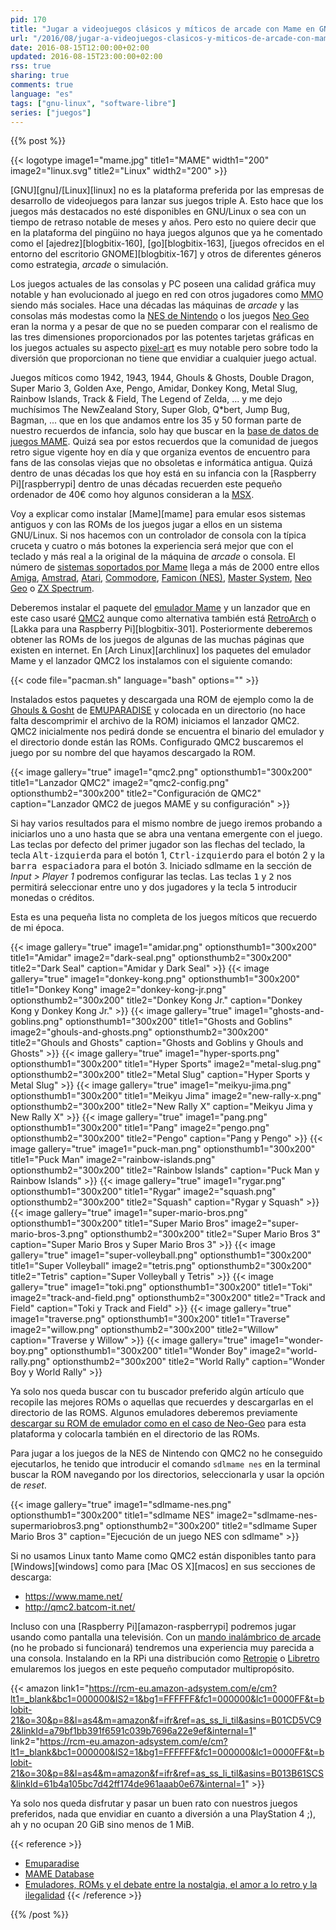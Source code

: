 ```yaml
---
pid: 170
title: "Jugar a videojuegos clásicos y míticos de arcade con Mame en GNU/Linux"
url: "/2016/08/jugar-a-videojuegos-clasicos-y-miticos-de-arcade-con-mame-en-gnu-linux/"
date: 2016-08-15T12:00:00+02:00
updated: 2016-08-15T23:00:00+02:00
rss: true
sharing: true
comments: true
language: "es"
tags: ["gnu-linux", "software-libre"]
series: ["juegos"]
---
```


{{% post %}}

{{< logotype image1="mame.jpg" title1="MAME" width1="200" image2="linux.svg" title2="Linux" width2="200" >}}

[GNU][gnu]/[Linux][linux] no es la plataforma preferida por las empresas de desarrollo de videojuegos para lanzar sus juegos triple A. Esto hace que los juegos más destacados no esté disponibles en GNU/Linux o sea con un tiempo de retraso notable de meses y años. Pero esto no quiere decir que en la plataforma del pingüino no haya juegos algunos que ya he comentado como el [ajedrez][blogbitix-160], [go][blogbitix-163], [juegos ofrecidos en el entorno del escritorio GNOME][blogbitix-167] y otros de diferentes géneros como estrategia, _arcade_ o simulación.

Los juegos actuales de las consolas y PC poseen una calidad gráfica muy notable y han evolucionado al juego en red con otros jugadores como <abbr title="Massively Multiplayer Online">MMO</abbr> siendo más sociales. Hace una décadas las máquinas de _arcade_ y las consolas más modestas como la [NES de Nintendo](https://es.wikipedia.org/wiki/Nintendo_Entertainment_System) o los juegos [Neo Geo](https://es.wikipedia.org/wiki/Neo-Geo) eran la norma y a pesar de que no se pueden comparar con el realismo de las tres dimensiones proporcionados por las potentes tarjetas gráficas en los juegos actuales su aspecto [pixel-art](https://es.wikipedia.org/wiki/Pixel_art) es muy notable pero sobre todo la diversión que proporcionan no tiene que envidiar a cualquier juego actual.

Juegos míticos como 1942, 1943, 1944, Ghouls & Ghosts, Double Dragon, Super Mario 3, Golden Axe, Pengo, Amidar, Donkey Kong, Metal Slug, Rainbow Islands, Track & Field, The Legend of Zelda, ... y me dejo muchísimos The NewZealand Story, Super Glob, Q*bert, Jump Bug, Bagman, ... que en los que andamos entre los 35 y 50 forman parte de nuestro recuerdos de infancia, solo hay que buscar en la [base de datos de juegos MAME](http://www.mamedb.com). Quizá sea por estos recuerdos que la comunidad de juegos retro sigue vigente hoy en día y que organiza eventos de encuentro para fans de las consolas viejas que no obsoletas e informática antigua. Quizá dentro de unas décadas los que hoy está en su infancia con la [Raspberry Pi][raspberrypi] dentro de unas décadas recuerden este pequeño ordenador de 40€ como hoy algunos consideran a la [MSX](https://es.wikipedia.org/wiki/MSX).

Voy a explicar como instalar [Mame][mame] para emular esos sistemas antiguos y con las ROMs de los juegos jugar a ellos en un sistema GNU/Linux. Si nos hacemos con un controlador de consola con la típica cruceta y cuatro o  más botones la experiencia será mejor que con el teclado y más real a la original de la máquina de _arcade_ o consola. El número de  [sistemas soportados por Mame](http://www.progettoemma.net/mess/sysset.php) llega a más de 2000 entre ellos [Amiga](https://en.wikipedia.org/wiki/Amiga), [Amstrad](https://en.wikipedia.org/wiki/Amstrad), [Atari](https://en.wikipedia.org/wiki/Atari), [Commodore](https://en.wikipedia.org/wiki/Commodore_International), [Famicon (NES)](https://es.wikipedia.org/wiki/Nintendo_Entertainment_System), [Master System](https://es.wikipedia.org/wiki/Master_System), [Neo Geo](https://es.wikipedia.org/wiki/Neo-Geo) o [ZX Spectrum](https://es.wikipedia.org/wiki/Sinclair_ZX_Spectrum).

Deberemos instalar el paquete del [emulador Mame](https://www.archlinux.org/packages/community/x86_64/mame/) y un lanzador que en este caso usaré [QMC2](https://www.archlinux.org/packages/community/x86_64/qmc2/) aunque como alternativa también está [RetroArch](https://wiki.archlinux.org/index.php/RetroArch) o [Lakka para una Raspberry Pi][blogbitix-301]. Posteriormente deberemos obtener las ROMs de los juegos de algunas de las muchas páginas que existen en internet. En [Arch Linux][archlinux] los paquetes del emulador Mame y el lanzador QMC2 los instalamos con el siguiente comando:

{{< code file="pacman.sh" language="bash" options="" >}}

Instalados estos paquetes y descargada una ROM de ejemplo como la de [Ghouls & Gosht](https://www.emuparadise.me/M.A.M.E._-_Multiple_Arcade_Machine_Emulator_ROMs\/Ghouls'n_Ghosts_(World)/13191) de [EMUPARADISE](http://www.emuparadise.me) y colocada en un directorio (no hace falta descomprimir el archivo de la ROM) iniciamos el lanzador QMC2. QMC2 inicialmente nos pedirá donde se encuentra el binario del emulador y el directorio donde están las ROMs. Configurado QMC2 buscaremos el juego por su nombre del que hayamos descargado la ROM.

{{< image
    gallery="true"
    image1="qmc2.png" optionsthumb1="300x200" title1="Lanzador QMC2"
    image2="qmc2-config.png" optionsthumb2="300x200" title2="Configuración de QMC2"
    caption="Lanzador QMC2 de juegos MAME y su configuración" >}}

Si hay varios resultados para el mismo nombre de juego iremos probando a iniciarlos uno a uno hasta que se abra una ventana emergente con el juego. Las teclas por defecto del primer jugador son las flechas del teclado, la tecla <kbd>Alt-izquierda</kbd> para el botón 1, <kbd>Ctrl-izquierdo</kbd> para el botón 2 y la <kbd>barra espaciadora</kbd> para el botón 3. Iniciado sdlmame en la sección de _Input > Player 1_ podremos configurar las teclas. Las teclas <kbd>1</kbd> y <kbd>2</kbd> nos permitirá seleccionar entre uno y dos jugadores y la tecla <kbd>5</kbd> introducir monedas o créditos.

Esta es una pequeña lista no completa de los juegos míticos que recuerdo de mi época.

{{< image
    gallery="true"
    image1="amidar.png" optionsthumb1="300x200" title1="Amidar"
    image2="dark-seal.png" optionsthumb2="300x200" title2="Dark Seal"
    caption="Amidar y Dark Seal" >}}
{{< image
    gallery="true"
    image1="donkey-kong.png" optionsthumb1="300x200" title1="Donkey Kong"
    image2="donkey-kong-jr.png" optionsthumb2="300x200" title2="Donkey Kong Jr."
    caption="Donkey Kong y Donkey Kong Jr." >}}
{{< image
    gallery="true"
    image1="ghosts-and-goblins.png" optionsthumb1="300x200" title1="Ghosts and Goblins"
    image2="ghouls-and-ghosts.png" optionsthumb2="300x200" title2="Ghouls and Ghosts"
    caption="Ghosts and Goblins y Ghouls and Ghosts" >}}
{{< image
    gallery="true"
    image1="hyper-sports.png" optionsthumb1="300x200" title1="Hyper Sports"
    image2="metal-slug.png" optionsthumb2="300x200" title2="Metal Slug"
    caption="Hyper Sports y Metal Slug" >}}
{{< image
    gallery="true"
    image1="meikyu-jima.png" optionsthumb1="300x200" title1="Meikyu Jima"
    image2="new-rally-x.png" optionsthumb2="300x200" title2="New Rally X"
    caption="Meikyu Jima y New Rally X" >}}
{{< image
    gallery="true"
    image1="pang.png" optionsthumb1="300x200" title1="Pang"
    image2="pengo.png" optionsthumb2="300x200" title2="Pengo"
    caption="Pang y Pengo" >}}
{{< image
    gallery="true"
    image1="puck-man.png" optionsthumb1="300x200" title1="Puck Man"
    image2="rainbow-islands.png" optionsthumb2="300x200" title2="Rainbow Islands"
    caption="Puck Man y Rainbow Islands" >}}
{{< image
    gallery="true"
    image1="rygar.png" optionsthumb1="300x200" title1="Rygar"
    image2="squash.png" optionsthumb2="300x200" title2="Squash"
    caption="Rygar y Squash" >}}
{{< image
    gallery="true"
    image1="super-mario-bros.png" optionsthumb1="300x200" title1="Super Mario Bros"
    image2="super-mario-bros-3.png" optionsthumb2="300x200" title2="Super Mario Bros 3"
    caption="Super Mario Bros y Super Mario Bros 3" >}}
{{< image
    gallery="true"
    image1="super-volleyball.png" optionsthumb1="300x200" title1="Super Volleyball"
    image2="tetris.png" optionsthumb2="300x200" title2="Tetris"
    caption="Super Volleyball y Tetris" >}}
{{< image
    gallery="true"
    image1="toki.png" optionsthumb1="300x200" title1="Toki"
    image2="track-and-field.png" optionsthumb2="300x200" title2="Track and Field"
    caption="Toki y Track and Field" >}}
{{< image
    gallery="true"
    image1="traverse.png" optionsthumb1="300x200" title1="Traverse"
    image2="willow.png" optionsthumb2="300x200" title2="Willow"
    caption="Traverse y Willow" >}}
{{< image
    gallery="true"
    image1="wonder-boy.png" optionsthumb1="300x200" title1="Wonder Boy"
    image2="world-rally.png" optionsthumb2="300x200" title2="World Rally"
    caption="Wonder Boy y World Rally" >}}

Ya solo nos queda buscar con tu buscador preferido algún artículo que recopile las mejores ROMs o aquellas que recuerdes y descargarlas en el directorio de las ROMS. Algunos emuladores deberemos previamente [descargar su ROM de emulador como en el caso de Neo-Geo](https://www.emuparadise.me/M.A.M.E._-_Multiple_Arcade_Machine_Emulator_ROMs/Neo-Geo/15030) para esta plataforma y colocarla también en el directorio de las ROMs.

Para jugar a los juegos de la NES de Nintendo con QMC2 no he conseguido ejecutarlos, he tenido que introducir el comando <code>sdlmame nes</code> en la terminal buscar la ROM navegando por los directorios, seleccionarla y usar la opción de _reset_.

{{< image
    gallery="true"
    image1="sdlmame-nes.png" optionsthumb1="300x200" title1="sdlmame NES"
    image2="sdlmame-nes-supermariobros3.png" optionsthumb2="300x200" title2="sdlmame Super Mario Bros 3"
    caption="Ejecución de un juego NES con sdlmame" >}}

Si no usamos Linux tanto Mame como QMC2 están disponibles tanto para [Windows][windows] como para [Mac OS X][macos] en sus secciones de descarga:

* https://www.mame.net/
* http://qmc2.batcom-it.net/

Incluso con una [Raspberry Pi][amazon-raspberrypi] podremos jugar usando como pantalla una televisión. Con un [mando inalámbrico de arcade](https://amzn.to/2bjiYN8) (no he probado si funcionará) tendremos una experiencia muy parecida a una consola. Instalando en la RPi una distribución como [Retropie](https://retropie.org.uk/) o [Libretro](https://www.libretro.com/) emularemos los juegos en este pequeño computador multipropósito.

{{< amazon
    link1="https://rcm-eu.amazon-adsystem.com/e/cm?lt1=_blank&bc1=000000&IS2=1&bg1=FFFFFF&fc1=000000&lc1=0000FF&t=blobit-21&o=30&p=8&l=as4&m=amazon&f=ifr&ref=as_ss_li_til&asins=B01CD5VC92&linkId=a79bf1bb391f6591c039b7696a22e9ef&internal=1"
    link2="https://rcm-eu.amazon-adsystem.com/e/cm?lt1=_blank&bc1=000000&IS2=1&bg1=FFFFFF&fc1=000000&lc1=0000FF&t=blobit-21&o=30&p=8&l=as4&m=amazon&f=ifr&ref=as_ss_li_til&asins=B013B61SCS&linkId=61b4a105bc7d42ff174de961aaab0e67&internal=1" >}}

Ya solo nos queda disfrutar y pasar un buen rato con nuestros juegos preferidos, nada que envidiar en cuanto a diversión a una PlayStation 4 ;), ah y no ocupan 20 GiB sino menos de 1 MiB.

{{< reference >}}
* [Emuparadise](http://www.emuparadise.me)
* [MAME Database](http://www.mamedb.com)
* [Emuladores, ROMs y el debate entre la nostalgia, el amor a lo retro y la ilegalidad](https://www.xataka.com/videojuegos/emuladores-roms-y-el-debate-entre-la-nostalgia-el-amor-a-lo-retro-y-la-ilegalidad)
{{< /reference >}}

{{% /post %}}
